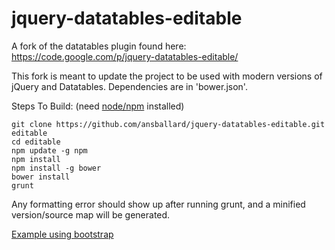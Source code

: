 # jquery-datatables-editable
A fork of the datatables plugin found here: https://code.google.com/p/jquery-datatables-editable/

This fork is meant to update the project to be used with modern versions of jQuery and Datatables. Dependencies are in 'bower.json'.

Steps To Build: (need [node/npm](https://nodejs.org/) installed)
```
git clone https://github.com/ansballard/jquery-datatables-editable.git editable
cd editable
npm update -g npm
npm install
npm install -g bower
bower install
grunt
```

Any formatting error should show up after running grunt, and a minified version/source map will be generated.

[Example using bootstrap](http://ansballard.github.io/jquery-datatables-editable/)
